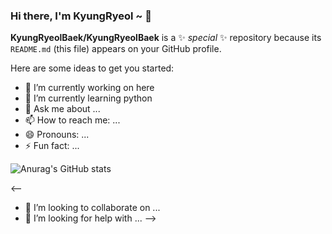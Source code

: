 ### Hi there, I'm KyungRyeol ~ 👋

**KyungRyeolBaek/KyungRyeolBaek** is a ✨ _special_ ✨ repository because its `README.md` (this file) appears on your GitHub profile.

Here are some ideas to get you started:

- 🔭 I’m currently working on here
- 🌱 I’m currently learning python
- 💬 Ask me about ...
- 📫 How to reach me: ...
- 😄 Pronouns: ...
- ⚡ Fun fact: ...


![Anurag's GitHub stats](https://github-readme-stats.vercel.app/api?username=KyungRyeolBaek&show_icons=true&theme=radical)

<--
- 👯 I’m looking to collaborate on ...
- 🤔 I’m looking for help with ...
-->
